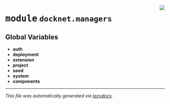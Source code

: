 <!-- markdownlint-disable -->

<a href="https://github.com/khulnasoft/docknet/blob/main/backend/src/docknet/managers/__init__.py"><img align="right" style="float:right;" src="https://img.shields.io/badge/-source-cccccc?style=flat-square"></a>

# <kbd>module</kbd> `docknet.managers`




**Global Variables**
---------------
- **auth**
- **deployment**
- **extension**
- **project**
- **seed**
- **system**
- **components**




---

_This file was automatically generated via [lazydocs](https://github.com/khulnasoft/lazydocs)._

